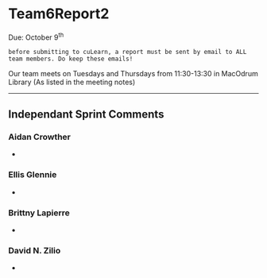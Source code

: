 # Team6Report2

Due: October 9<sup>th</sup>

    before submitting to cuLearn, a report must be sent by email to ALL team members. Do keep these emails!

Our team meets on Tuesdays and Thursdays from 11:30-13:30 in MacOdrum Library (As listed in the meeting notes)

---

## Independant Sprint Comments

### Aidan Crowther
* 

### Ellis Glennie
* 

### Brittny Lapierre
* 

### David N. Zilio
*
